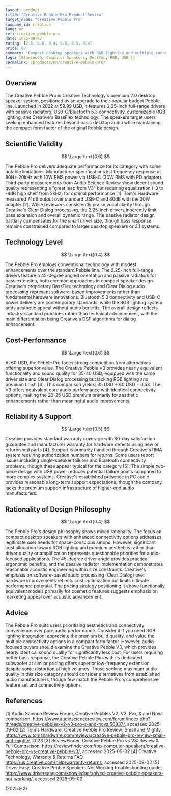 ```yaml
---
layout: product
title: "Creative Pebble Pro Product Review"
target_name: "Creative Pebble Pro"
company_id: creative
lang: en
ref: creative-pebble-pro
date: 2025-09-02
rating: [2.5, 0.6, 0.4, 0.6, 0.5, 0.4]
price: 60
summary: "Compact desktop speakers with RGB lighting and multiple connectivity options, but limited by small drivers and mediocre measured performance for the price point."
tags: [Bluetooth, Computer Speakers, Desktop, RGB, USB-C]
permalink: /products/en/creative-pebble-pro/
---
```

## Overview

The Creative Pebble Pro is Creative Technology's premium 2.0 desktop speaker system, positioned as an upgrade to their popular budget Pebble line. Launched in 2022 at 59.99 USD, it features 2.25-inch full-range drivers with passive radiators, USB-C/Bluetooth 5.3 connectivity, customizable RGB lighting, and Creative's BassFlex technology. The speakers target users seeking enhanced features beyond basic desktop audio while maintaining the compact form factor of the original Pebble design.

## Scientific Validity

$$ \Large \text{0.6} $$

The Pebble Pro delivers adequate performance for its category with some notable limitations. Manufacturer specifications list frequency response at 80Hz-20kHz with 10W RMS power via USB-C (30W RMS with PD adapter). Third-party measurements from Audio Science Review show decent sound quality representing a "great leap from V3" but requiring equalization (-3 to -4dB high shelf from 2kHz) for optimal performance [1]. Tom's Hardware measured 74dB output over standard USB-C and 80dB with the 30W adapter [2]. While reviewers consistently praise vocal clarity through Creative's Clear Dialog processing, the 2.25-inch drivers inherently limit bass extension and overall dynamic range. The passive radiator design partially compensates for the small driver size, though bass response remains constrained compared to larger desktop speakers or 2.1 systems.

## Technology Level

$$ \Large \text{0.4} $$

The Pebble Pro employs conventional technology with modest enhancements over the standard Pebble line. The 2.25-inch full-range drivers feature a 45-degree angled orientation and passive radiators for bass extension, both common approaches in compact speaker design. Creative's proprietary BassFlex technology and Clear Dialog audio processing represent software-based improvements rather than fundamental hardware innovations. Bluetooth 5.3 connectivity and USB-C power delivery are contemporary standards, while the RGB lighting system adds aesthetic appeal without audio benefits. The overall design reflects industry-standard practices rather than technical advancement, with the main differentiation being Creative's DSP algorithms for dialog enhancement.

## Cost-Performance

$$ \Large \text{0.6} $$

At 60 USD, the Pebble Pro faces strong competition from alternatives offering superior value. The Creative Pebble V3 provides nearly equivalent functionality and sound quality for 35-40 USD, equipped with the same driver size and Clear Dialog processing but lacking RGB lighting and premium finish [3]. This comparison yields: 35 USD ÷ 60 USD = 0.58. The V3 offers equivalent core audio performance with identical connectivity options, making the 20-25 USD premium primarily for aesthetic enhancements rather than meaningful audio improvements.

## Reliability & Support

$$ \Large \text{0.5} $$

Creative provides standard warranty coverage with 30-day satisfaction guarantee and manufacturer warranty for hardware defects using new or refurbished parts [4]. Support is primarily handled through Creative's RMA system requiring authorization numbers for returns. Some users report issues including single-speaker failures and Bluetooth connectivity problems, though these appear typical for the category [5]. The simple two-piece design with USB power reduces potential failure points compared to more complex systems. Creative's established presence in PC audio provides reasonable long-term support expectations, though the company lacks the premium support infrastructure of higher-end audio manufacturers.

## Rationality of Design Philosophy

$$ \Large \text{0.4} $$

The Pebble Pro's design philosophy shows mixed rationality. The focus on compact desktop speakers with enhanced connectivity options addresses legitimate user needs for space-conscious setups. However, significant cost allocation toward RGB lighting and premium aesthetics rather than driver quality or amplification represents questionable priorities for audio-focused applications. The 45-degree driver angle provides practical ergonomic benefits, and the passive radiator implementation demonstrates reasonable acoustic engineering within size constraints. Creative's emphasis on software-based audio processing (Clear Dialog) over hardware improvements reflects cost optimization but limits ultimate performance potential. The pricing strategy positioning it above functionally equivalent models primarily for cosmetic features suggests emphasis on marketing appeal over acoustic advancement.

## Advice

The Pebble Pro suits users prioritizing aesthetics and connectivity convenience over pure audio performance. Consider it if you need RGB lighting integration, appreciate the premium build quality, and value the multiple connectivity options in a compact form factor. However, audio-focused buyers should examine the Creative Pebble V3, which provides nearly identical sound quality for significantly less cost. For users requiring better bass response, the Creative Pebble Plus with its dedicated subwoofer at similar pricing offers superior low-frequency extension despite some distortion at high volumes. Those seeking maximum audio quality in this size category should consider alternatives from established audio manufacturers, though few match the Pebble Pro's comprehensive feature set and connectivity options.

## References

[1] Audio Science Review Forum, Creative Pebbles V2, V3, Pro, X and Nova comparison, https://www.audiosciencereview.com/forum/index.php?threads/creative-pebbles-v2-v3-pro-x-and-nova.56837/, accessed 2025-09-02
[2] Tom's Hardware, Creative Pebble Pro Review: Small and Mighty, https://www.tomshardware.com/reviews/creative-pebble-pro-review-small-and-mighty, 2023
[3] ReviewFinder, Creative Pebble Pro vs V3: Review & Full Comparison, https://reviewfinder.com/top-computer-speakers/creative-pebble-pro-vs-creative-pebble-v3/, accessed 2025-09-02
[4] Creative Technology, Warranty & Returns FAQ, https://us.creative.com/help/warranty-returns, accessed 2025-09-02
[5] Driver Easy, Creative Pebble Speakers Not Working troubleshooting guide, https://www.drivereasy.com/knowledge/solved-creative-pebble-speakers-not-working/, accessed 2025-09-02

(2025.9.2)